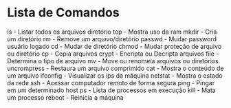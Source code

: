 ﻿# Lista de Comandos

ls - Listar todos os arquivos diretório
top - Mostra uso da ram
mkdir - Cria um diretório
rm - Remove um arquivo/diretório
passwd - Mudar password usuário logado
cd - Mudar de diretório
chmod - Mudar proteção de arquivo ou diretório
cp - Copia arquivos
crypt - Encripta ou Decripta arquivos
file - Determina o tipo de arquivo
mv - Move ou renomeia arquivos ou diretórios
uncrompress - Restaura um arquivo comprimido
cat - Mostra o conteúdo de um arquivo
ifconfig - Visualizar os ips da máquina
netstat - Mostra o estado da rede
ssh - Acessar computador remoto de forma segura
ping - Pingar em um determinado host
ps - Lista de processos em execução
kill - Mata um processo
reboot - Reinicia a máquina